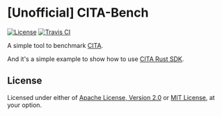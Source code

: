 # [Unofficial] CITA-Bench

[![License]](#license)
[![Travis CI]](https://travis-ci.com/yangby-cryptape/cita-bench)

A simple tool to benchmark [CITA].

And it's a simple example to show how to use [CITA Rust SDK].

[License]: https://img.shields.io/badge/License-Apache--2.0%20OR%20MIT-blue.svg
[Travis CI]: https://img.shields.io/travis/com/yangby-cryptape/cita-bench.svg
[CITA]: https://github.com/cryptape/cita
[CITA Rust SDK]: https://github.com/cryptape/cita-common/tree/develop/cita-web3

## License

Licensed under either of [Apache License, Version 2.0] or [MIT License], at
your option.

[Apache License, Version 2.0]: LICENSE-APACHE
[MIT License]: LICENSE-MIT
